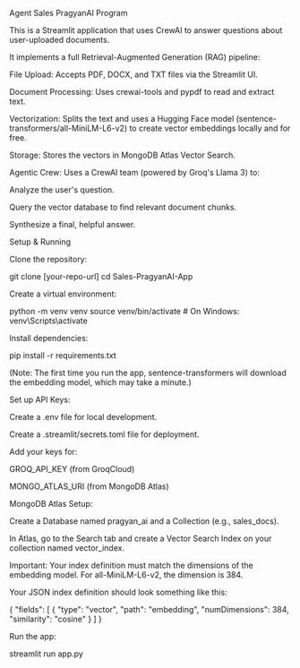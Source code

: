 Agent Sales PragyanAI Program

This is a Streamlit application that uses CrewAI to answer questions about user-uploaded documents.

It implements a full Retrieval-Augmented Generation (RAG) pipeline:

File Upload: Accepts PDF, DOCX, and TXT files via the Streamlit UI.

Document Processing: Uses crewai-tools and pypdf to read and extract text.

Vectorization: Splits the text and uses a Hugging Face model (sentence-transformers/all-MiniLM-L6-v2) to create vector embeddings locally and for free.

Storage: Stores the vectors in MongoDB Atlas Vector Search.

Agentic Crew: Uses a CrewAI team (powered by Groq's Llama 3) to:

Analyze the user's question.

Query the vector database to find relevant document chunks.

Synthesize a final, helpful answer.

Setup & Running

Clone the repository:

git clone [your-repo-url]
cd Sales-PragyanAI-App


Create a virtual environment:

python -m venv venv
source venv/bin/activate  # On Windows: venv\Scripts\activate


Install dependencies:

pip install -r requirements.txt


(Note: The first time you run the app, sentence-transformers will download the embedding model, which may take a minute.)

Set up API Keys:

Create a .env file for local development.

Create a .streamlit/secrets.toml file for deployment.

Add your keys for:

GROQ_API_KEY (from GroqCloud)

MONGO_ATLAS_URI (from MongoDB Atlas)

MongoDB Atlas Setup:

Create a Database named pragyan_ai and a Collection (e.g., sales_docs).

In Atlas, go to the Search tab and create a Vector Search Index on your collection named vector_index.

Important: Your index definition must match the dimensions of the embedding model. For all-MiniLM-L6-v2, the dimension is 384.

Your JSON index definition should look something like this:

{
  "fields": [
    {
      "type": "vector",
      "path": "embedding",
      "numDimensions": 384,
      "similarity": "cosine"
    }
  ]
}


Run the app:

streamlit run app.py

